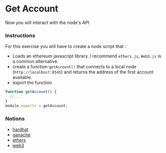 # Get Account

Now you will interact with the node's API

### Instructions

For this exercise you will have to create a node script that :

- Loads an ethereum javascript library. I recommend `ethers.js`, `Web3.js` is a common alternative.
- create a function `getAccount()` that connects to a local node (`http://localhost:8545`) and returns the address of the first account available.
- export the function

```js
function getAccount() {
  //...
}
module.exports = getAccount;
```

### Notions

- [hardhat](https://hardhat.org)
- [ganache](https://www.trufflesuite.com/ganache)
- [ethers](https://docs.ethers.io/)
- [web3](https://web3js.readthedocs.io/)
